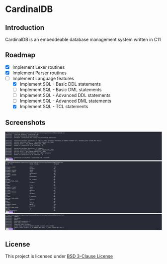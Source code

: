 #   CardinalDB
##  Introduction
CardinalDB is an embeddeable database management system written in C11

##  Roadmap
- [x] Implement Lexer routines
- [x] Implement Parser routines
- [ ] Implement Language features
    + [x] Implement SQL - Basic DDL statements
    + [ ] Implement SQL - Basic DML statements
    + [ ] Implement SQL - Advanced DDL statements
    + [ ] Implement SQL - Advanced DML statements
    + [x] Implement SQL - TCL statements

##  Screenshots
![Connection - Unit Testing](screenshots/connection-test.png)
![Lexer - Unit Testing](screenshots/lexer-test.png)
![Parser - Unit Testing](screenshots/parser-test.png)

##  License
This project is licensed under [BSD 3-Clause License](https://opensource.org/licenses/BSD-3-Clause)